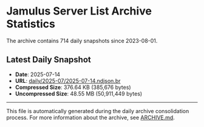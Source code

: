 # Jamulus Server List Archive Statistics

The archive contains 714 daily snapshots since 2023-08-01.

## Latest Daily Snapshot

- **Date**: 2025-07-14
- **URL**: [daily/2025-07/2025-07-14.ndjson.br](https://jamulus-archive.ap-south-1.linodeobjects.com/main/daily/2025-07/2025-07-14.ndjson.br)
- **Compressed Size**: 376.64 KB (385,676 bytes)
- **Uncompressed Size**: 48.55 MB (50,911,449 bytes)

---

This file is automatically generated during the daily archive consolidation process.
For more information about the archive, see [ARCHIVE.md](ARCHIVE.md).
